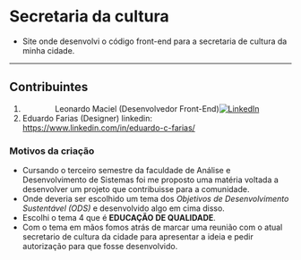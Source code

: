 # Secretaria da cultura
- Site onde desenvolvi o código front-end para a secretaria de cultura da minha cidade.
---------------------
## Contribuintes
1. <span style="display: flex; justify-content: center; align-items: center;"><span>Leonardo Maciel (Desenvolvedor Front-End)</span><a href="https://www.linkedin.com/in/leonardo-maciel-s/"> ![LinkedIn](https://img.shields.io/badge/linkedin-%230077B5.svg?style=for-the-badge&logo=linkedin&logoColor=white) </a></span>
2. Eduardo Farias (Designer) linkedin: https://www.linkedin.com/in/eduardo-c-farias/
### Motivos da criação
- Cursando o terceiro semestre da faculdade de Análise e Desenvolvimento de Sistemas foi me proposto uma matéria voltada a desenvolver um projeto que contribuisse para a comunidade.
- Onde deveria ser escolhido um tema dos *Objetivos de Desenvolvimento Sustentável (ODS)* e desenvolvido algo em cima disso.
- Escolhi o tema 4 que é **EDUCAÇÃO DE QUALIDADE**.
- Com o tema em mãos fomos atrás de marcar uma reunião com o atual secretario de cultura da cidade para apresentar a ideia e pedir autorização para que fosse desenvolvido.

